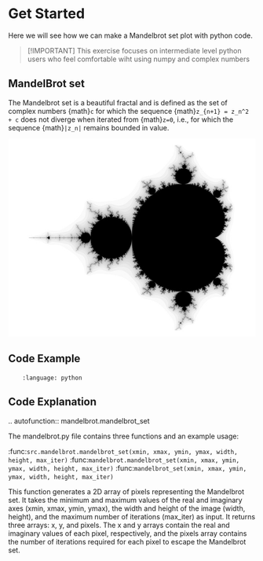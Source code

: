 
# Get Started

Here we will see how we can make a Mandelbrot set plot with python code.

> [!IMPORTANT] This exercise focuses on intermediate level python users who feel comfortable wiht using numpy and complex numbers

## MandelBrot set

The Mandelbrot set is a beautiful fractal and is defined as the set of complex numbers {math}`c` for which the sequence {math}`z_{n+1} = z_n^2 + c` does not diverge when iterated from {math}`z=0`, i.e., for which the sequence {math}`|z_n|` remains bounded in value.

![Mandelbrot set](./_static/get-started/mandel1s.jpg)

## Code Example

```{literalinclude} ../src/mandelbrot.py
    :language: python
```

## Code Explanation

.. autofunction:: mandelbrot.mandelbrot_set

The mandelbrot.py file contains three functions and an example usage:

:func:`src.mandelbrot.mandelbrot_set(xmin, xmax, ymin, ymax, width, height, max_iter)`
:func:`mandelbrot.mandelbrot_set(xmin, xmax, ymin, ymax, width, height, max_iter)`
:func:`mandelbrot_set(xmin, xmax, ymin, ymax, width, height, max_iter)`

This function generates a 2D array of pixels representing the Mandelbrot set. It takes the minimum and maximum values of the real and imaginary axes (xmin, xmax, ymin, ymax), the width and height of the image (width, height), and the maximum number of iterations (max_iter) as input. It returns three arrays: x, y, and pixels. The x and y arrays contain the real and imaginary values of each pixel, respectively, and the pixels array contains the number of iterations required for each pixel to escape the Mandelbrot set.